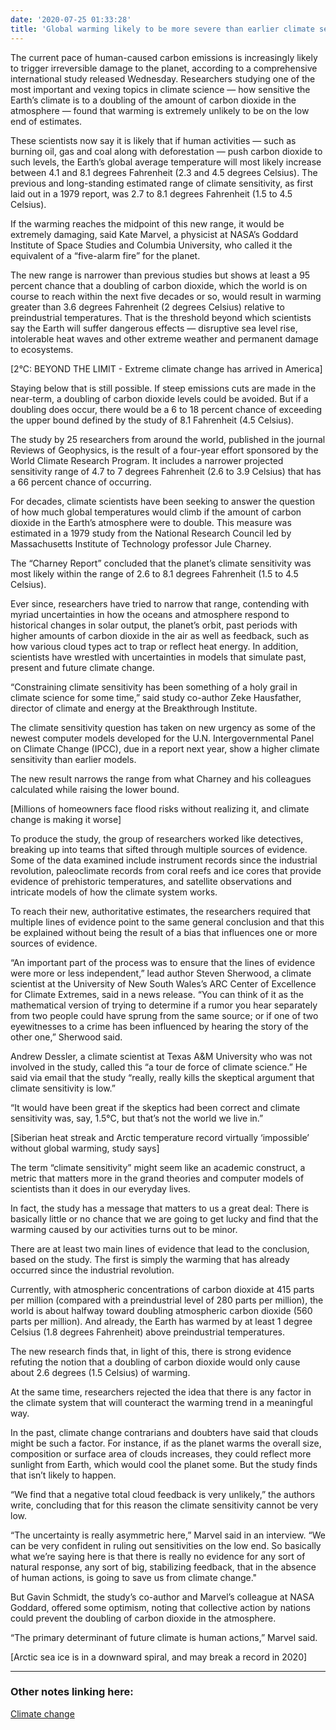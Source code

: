 ```yaml
---
date: '2020-07-25 01:33:28'
title: 'Global warming likely to be more severe than earlier climate sensitivity estimates'
---
```

The current pace of human-caused carbon emissions is increasingly likely to
trigger irreversible damage to the planet, according to a comprehensive
international study released Wednesday. Researchers studying one of the
most important and vexing topics in climate science — how sensitive the
Earth’s climate is to a doubling of the amount of carbon dioxide in the
atmosphere — found that warming is extremely unlikely to be on the low
end of estimates.

These scientists now say it is likely that if human activities — such as
burning oil, gas and coal along with deforestation — push carbon dioxide
to such levels, the Earth’s global average temperature will most likely
increase between 4.1 and 8.1 degrees Fahrenheit (2.3 and 4.5 degrees
Celsius). The previous and long-standing estimated range of climate
sensitivity, as first laid out in a 1979 report, was 2.7 to 8.1 degrees
Fahrenheit (1.5 to 4.5 Celsius).

If the warming reaches the midpoint of this new range, it would be
extremely damaging, said Kate Marvel, a physicist at NASA’s Goddard
Institute of Space Studies and Columbia University, who called it the
equivalent of a “five-alarm fire” for the planet.

The new range is narrower than previous studies but shows at least a 95
percent chance that a doubling of carbon dioxide, which the world is on
course to reach within the next five decades or so, would result in warming
greater than 3.6 degrees Fahrenheit (2 degrees Celsius) relative to
preindustrial temperatures. That is the threshold beyond which scientists
say the Earth will suffer dangerous effects — disruptive sea level rise,
intolerable heat waves and other extreme weather and permanent damage to
ecosystems.

[2°C: BEYOND THE LIMIT - Extreme climate change has arrived in America]

Staying below that is still possible. If steep emissions cuts are made in
the near-term, a doubling of carbon dioxide levels could be avoided. But if
a doubling does occur, there would be a 6 to 18 percent chance of exceeding
the upper bound defined by the study of 8.1 Fahrenheit (4.5 Celsius).

The study by 25 researchers from around the world, published in the journal
Reviews of Geophysics, is the result of a four-year effort sponsored by the
World Climate Research Program. It includes a narrower projected
sensitivity range of 4.7 to 7 degrees Fahrenheit (2.6 to 3.9 Celsius) that
has a 66 percent chance of occurring.

For decades, climate scientists have been seeking to answer the question of
how much global temperatures would climb if the amount of carbon dioxide in
the Earth’s atmosphere were to double. This measure was estimated in a
1979 study from the National Research Council led by Massachusetts
Institute of Technology professor Jule Charney.

The “Charney Report” concluded that the planet’s climate sensitivity
was most likely within the range of 2.6 to 8.1 degrees Fahrenheit (1.5 to
4.5 Celsius).

Ever since, researchers have tried to narrow that range, contending with
myriad uncertainties in how the oceans and atmosphere respond to historical
changes in solar output, the planet’s orbit, past periods with higher
amounts of carbon dioxide in the air as well as feedback, such as how
various cloud types act to trap or reflect heat energy. In addition,
scientists have wrestled with uncertainties in models that simulate past,
present and future climate change.

“Constraining climate sensitivity has been something of a holy grail in
climate science for some time,” said study co-author Zeke Hausfather,
director of climate and energy at the Breakthrough Institute.

The climate sensitivity question has taken on new urgency as some of the
newest computer models developed for the U.N. Intergovernmental Panel on
Climate Change (IPCC), due in a report next year, show a higher climate
sensitivity than earlier models.

The new result narrows the range from what Charney and his colleagues
calculated while raising the lower bound.

[Millions of homeowners face flood risks without realizing it, and climate
change is making it worse]

To produce the study, the group of researchers worked like detectives,
breaking up into teams that sifted through multiple sources of evidence.
Some of the data examined include instrument records since the industrial
revolution, paleoclimate records from coral reefs and ice cores that
provide evidence of prehistoric temperatures, and satellite observations
and intricate models of how the climate system works.

To reach their new, authoritative estimates, the researchers required that
multiple lines of evidence point to the same general conclusion and that
this be explained without being the result of a bias that influences one or
more sources of evidence.

“An important part of the process was to ensure that the lines of
evidence were more or less independent,” lead author Steven Sherwood, a
climate scientist at the University of New South Wales’s ARC Center of
Excellence for Climate Extremes, said in a news release. “You can think
of it as the mathematical version of trying to determine if a rumor you
hear separately from two people could have sprung from the same source; or
if one of two eyewitnesses to a crime has been influenced by hearing the
story of the other one,” Sherwood said.

Andrew Dessler, a climate scientist at Texas A&M University who was not
involved in the study, called this “a tour de force of climate
science.” He said via email that the study “really, really kills the
skeptical argument that climate sensitivity is low.”

“It would have been great if the skeptics had been correct and climate
sensitivity was, say, 1.5°C, but that’s not the world we live in.”

[Siberian heat streak and Arctic temperature record virtually
‘impossible’ without global warming, study says]

The term “climate sensitivity” might seem like an academic construct, a
metric that matters more in the grand theories and computer models of
scientists than it does in our everyday lives.

In fact, the study has a message that matters to us a great deal: There is
basically little or no chance that we are going to get lucky and find that
the warming caused by our activities turns out to be minor.

There are at least two main lines of evidence that lead to the conclusion,
based on the study. The first is simply the warming that has already
occurred since the industrial revolution.

Currently, with atmospheric concentrations of carbon dioxide at 415 parts
per million (compared with a preindustrial level of 280 parts per million),
the world is about halfway toward doubling atmospheric carbon dioxide (560
parts per million). And already, the Earth has warmed by at least 1 degree
Celsius (1.8 degrees Fahrenheit) above preindustrial temperatures.

The new research finds that, in light of this, there is strong evidence
refuting the notion that a doubling of carbon dioxide would only cause
about 2.6 degrees (1.5 Celsius) of warming.

At the same time, researchers rejected the idea that there is any factor in
the climate system that will counteract the warming trend in a meaningful
way.

In the past, climate change contrarians and doubters have said that clouds
might be such a factor. For instance, if as the planet warms the overall
size, composition or surface area of clouds increases, they could reflect
more sunlight from Earth, which would cool the planet some. But the study
finds that isn’t likely to happen.

“We find that a negative total cloud feedback is very unlikely,” the
authors write, concluding that for this reason the climate sensitivity
cannot be very low.

“The uncertainty is really asymmetric here,” Marvel said in an
interview. “We can be very confident in ruling out sensitivities on the
low end. So basically what we’re saying here is that there is really no
evidence for any sort of natural response, any sort of big, stabilizing
feedback, that in the absence of human actions, is going to save us from
climate change."

But Gavin Schmidt, the study’s co-author and Marvel’s colleague at NASA
Goddard, offered some optimism, noting that collective action by nations
could prevent the doubling of carbon dioxide in the atmosphere.

“The primary determinant of future climate is human actions,” Marvel
said.

[Arctic sea ice is in a downward spiral, and may break a record in 2020]


---
### Other notes linking here:


[Climate change](/Climate-change)